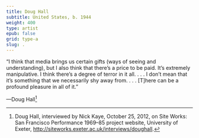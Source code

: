 ```yaml
---
title: Doug Hall
subtitle: United States, b. 1944
weight: 400
type: artist
epub: false
grid: type-a
slug: .
---
```


“I think that media brings us certain gifts (ways of seeing and understanding), but I also think that there’s a price to be paid. It’s extremely manipulative. I think there’s a degree of terror in it all. . . . I don’t mean that it’s something that we necessarily shy away from. . . . \[T\]here can be a profound pleasure in all of it.”

—Doug Hall[^1]

[^1]: Doug Hall, interviewed by Nick Kaye, October 25, 2012, on Site Works: San Francisco Performance 1969–85 project website, University of Exeter, http://siteworks.exeter.ac.uk/interviews/doughall.

